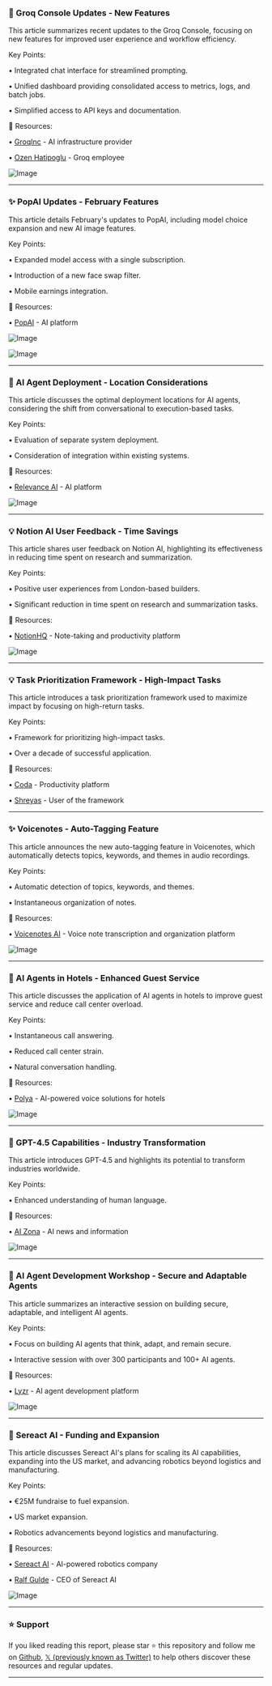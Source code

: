 ### 🚀 Groq Console Updates - New Features

This article summarizes recent updates to the Groq Console, focusing on new features for improved user experience and workflow efficiency.

Key Points:

• Integrated chat interface for streamlined prompting.


• Unified dashboard providing consolidated access to metrics, logs, and batch jobs.


• Simplified access to API keys and documentation.



🔗 Resources:

• [GroqInc](https://x.com/GroqInc) - AI infrastructure provider


• [Ozen Hatipoglu](https://x.com/ozenhati) - Groq employee


![Image](https://pbs.twimg.com/ext_tw_video_thumb/1895580435549245440/pu/img/0I_u1TAHs4JiAo4y.jpg)


---
### ✨ PopAI Updates - February Features

This article details February's updates to PopAI, including model choice expansion and new AI image features.

Key Points:

• Expanded model access with a single subscription.


• Introduction of a new face swap filter.


• Mobile earnings integration.



🔗 Resources:

• [PopAI](https://x.com/popaiinone) - AI platform


![Image](https://pbs.twimg.com/media/Gk3JzHeXAAAgIzc?format=jpg&name=small)


![Image](https://pbs.twimg.com/media/Gk3JzG7asAARpxS?format=jpg&name=small)


---
### 🤖 AI Agent Deployment - Location Considerations

This article discusses the optimal deployment locations for AI agents, considering the shift from conversational to execution-based tasks.

Key Points:

• Evaluation of separate system deployment.


• Consideration of integration within existing systems.



🔗 Resources:

• [Relevance AI](https://x.com/RelevanceAI_) - AI platform


![Image](https://pbs.twimg.com/ext_tw_video_thumb/1895363073717755904/pu/img/BaU9hESXrY6Yoejf.jpg)


---
### 💡 Notion AI User Feedback - Time Savings

This article shares user feedback on Notion AI, highlighting its effectiveness in reducing time spent on research and summarization.

Key Points:

• Positive user experiences from London-based builders.


• Significant reduction in time spent on research and summarization tasks.



🔗 Resources:

• [NotionHQ](https://x.com/NotionHQ) - Note-taking and productivity platform


![Image](https://pbs.twimg.com/media/Gk4-wAVXkAAbTmQ.jpg)


---
### 💡 Task Prioritization Framework - High-Impact Tasks

This article introduces a task prioritization framework used to maximize impact by focusing on high-return tasks.

Key Points:

• Framework for prioritizing high-impact tasks.


• Over a decade of successful application.



🔗 Resources:

• [Coda](https://x.com/coda_hq) - Productivity platform


• [Shreyas](https://x.com/shreyas) - User of the framework


---
### ✨ Voicenotes - Auto-Tagging Feature

This article announces the new auto-tagging feature in Voicenotes, which automatically detects topics, keywords, and themes in audio recordings.

Key Points:

• Automatic detection of topics, keywords, and themes.


• Instantaneous organization of notes.



🔗 Resources:

• [Voicenotes AI](https://x.com/voicenotesai) - Voice note transcription and organization platform


![Image](https://pbs.twimg.com/media/Gk36RASbsAASChL?format=jpg&name=small)


---
### 🤖 AI Agents in Hotels - Enhanced Guest Service

This article discusses the application of AI agents in hotels to improve guest service and reduce call center overload.

Key Points:

• Instantaneous call answering.


• Reduced call center strain.


• Natural conversation handling.



🔗 Resources:

• [Polya](https://x.com/polyaivoice) - AI-powered voice solutions for hotels


![Image](https://pbs.twimg.com/media/Gk35gHMXkAA25kH?format=jpg&name=small)


---
### 🤖 GPT-4.5 Capabilities - Industry Transformation

This article introduces GPT-4.5 and highlights its potential to transform industries worldwide.

Key Points:

• Enhanced understanding of human language.



🔗 Resources:

• [AI Zona](https://x.com/ai_zona) - AI news and information


![Image](https://pbs.twimg.com/media/Gk34_JqXUAA4jnj?format=jpg&name=small)


---
### 🤖 AI Agent Development Workshop - Secure and Adaptable Agents

This article summarizes an interactive session on building secure, adaptable, and intelligent AI agents.

Key Points:

• Focus on building AI agents that think, adapt, and remain secure.


• Interactive session with over 300 participants and 100+ AI agents.



🔗 Resources:

• [Lyzr](https://x.com/LyzrAI) - AI agent development platform


![Image](https://pbs.twimg.com/media/Gk33MRdXwAAZEwh?format=jpg&name=small)


---
### 🚀 Sereact AI - Funding and Expansion

This article discusses Sereact AI's plans for scaling its AI capabilities, expanding into the US market, and advancing robotics beyond logistics and manufacturing.

Key Points:

• €25M fundraise to fuel expansion.


• US market expansion.


• Robotics advancements beyond logistics and manufacturing.



🔗 Resources:

• [Sereact AI](https://x.com/SereactAI) - AI-powered robotics company


• [Ralf Gulde](https://x.com/ralfgulde) - CEO of Sereact AI


![Image](https://pbs.twimg.com/media/Gk3csa7XMAAK9Xo?format=jpg&name=small)


---

### ⭐️ Support

If you liked reading this report, please star ⭐️ this repository and follow me on [Github](https://github.com/Drix10), [𝕏 (previously known as Twitter)](https://x.com/DRIX_10_) to help others discover these resources and regular updates.

---